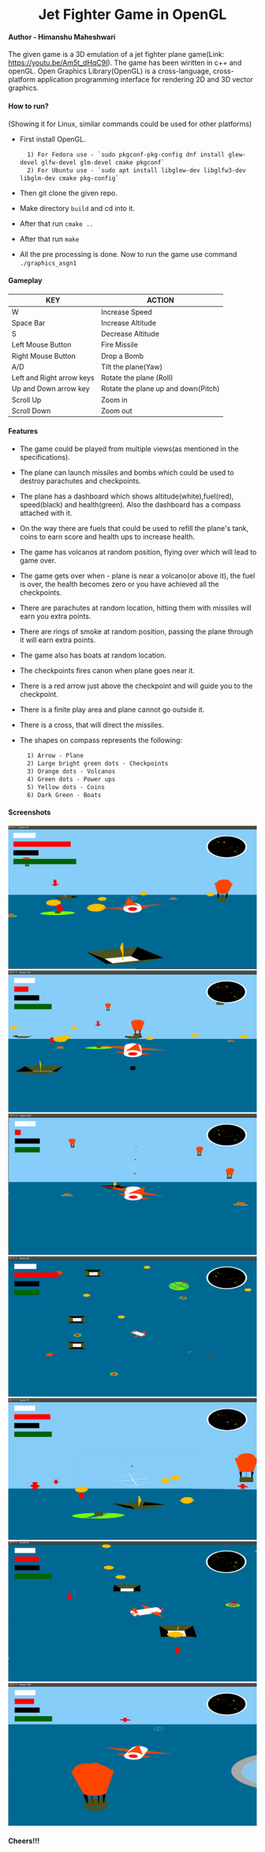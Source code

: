 <h1 align="center">Jet Fighter Game in OpenGL</h1>

#### Author - Himanshu Maheshwari

The given game is a 3D emulation of a jet fighter plane game(Link: https://youtu.be/Am5t_dHqC9I). The game has been wiritten in c++ and openGL. Open Graphics Library(OpenGL) is a cross-language, cross-platform application programming interface for rendering 2D and 3D vector graphics.

#### How to run?
(Showing it for Linux, similar commands could be used for other platforms)
* First install OpenGL.
        
        1) For Fedora use - `sudo pkgconf-pkg-config dnf install glew-devel glfw-devel glm-devel cmake pkgconf`
        2) For Ubuntu use - `sudo apt install libglew-dev libglfw3-dev libglm-dev cmake pkg-config`
* Then git clone the given repo.
* Make directory `build` and cd into it.
* After that run `cmake ..`
* After that run `make`
* All the pre processing is done. Now to run the game use command `./graphics_asgn1`


#### Gameplay
| KEY | ACTION|
|-----|-------|
|W|Increase Speed|
|Space Bar|Increase Altitude|
|S|Decrease Altitude|
|Left Mouse Button|Fire Missile|
|Right Mouse Button|Drop a Bomb|
|A/D|Tilt the plane(Yaw)|
|Left and Right arrow keys|Rotate the plane (Roll)|
|Up and Down arrow key|Rotate the plane up and down(Pitch)|
|Scroll Up|Zoom in|
|Scroll Down|Zoom out|

#### Features
- The game could be played from multiple views(as mentioned in the specifications).
- The plane can launch missiles and bombs which could be used to destroy parachutes and
checkpoints.
- The plane has a dashboard which shows altitude(white),fuel(red), speed(black) and health(green).
Also the dashboard has a compass attached with it.
- On the way there are fuels that could be used to refill the plane's tank, coins to earn score and
health ups to increase health.
- The game has volcanos at random position, flying over which will lead to game over.
- The game gets over when - plane is near a volcano(or above it), the fuel is over, the health
becomes zero or you have achieved all the checkpoints.
- There are parachutes at random location, hitting them with missiles will earn you extra points.
- There are rings of smoke at random position, passing the plane through it will earn extra points.
- The game also has boats at random location.
- The checkpoints fires canon when plane goes near it.
- There is a red arrow just above the checkpoint and will guide you to the checkpoint.
- There is a finite play area and plane cannot go outside it.
- There is a cross, that will direct the missiles.
- The shapes on compass represents the following:

        1) Arrow - Plane
        2) Large bright green dots - Checkpoints
        3) Orange dots - Volcanos
        4) Green dots - Power ups
        5) Yellow dots - Coins
        6) Dark Green - Boats

#### Screenshots
<img src="Screen Shots/1.png" alt="1"></img>
<img src="Screen Shots/2.png" alt="2"></img>
<img src="Screen Shots/3.png" alt="3"></img>
<img src="Screen Shots/4.png" alt="4"></img>
<img src="Screen Shots/5.png" alt="5"></img>
<img src="Screen Shots/6.png" alt="6"></img>
<img src="Screen Shots/7.png" alt="7"></img>

#### Cheers!!!
